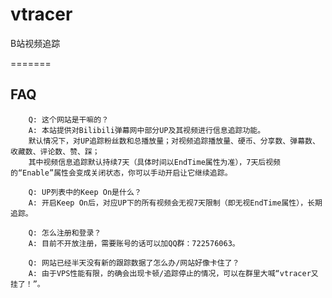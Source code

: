 # vtracer
B站视频追踪

=======
## FAQ
        Q: 这个网站是干嘛的？
        A: 本站提供对Bilibili弹幕网中部分UP及其视频进行信息追踪功能。
        默认情况下，对UP追踪粉丝数和总播放量；对视频追踪播放量、硬币、分享数、弹幕数、收藏数、评论数、赞、踩；
        其中视频信息追踪默认持续7天（具体时间以EndTime属性为准），7天后视频的“Enable”属性会变成关闭状态，你可以手动开启让它继续追踪。

        Q: UP列表中的Keep On是什么？
        A: 开启Keep On后，对应UP下的所有视频会无视7天限制（即无视EndTime属性），长期追踪。

        Q: 怎么注册和登录？
        A: 目前不开放注册，需要账号的话可以加QQ群：722576063。

        Q: 网站已经半天没有新的跟踪数据了怎么办/网站好像卡住了？
        A: 由于VPS性能有限，的确会出现卡顿/追踪停止的情况，可以在群里大喊“vtracer又挂了！”。
